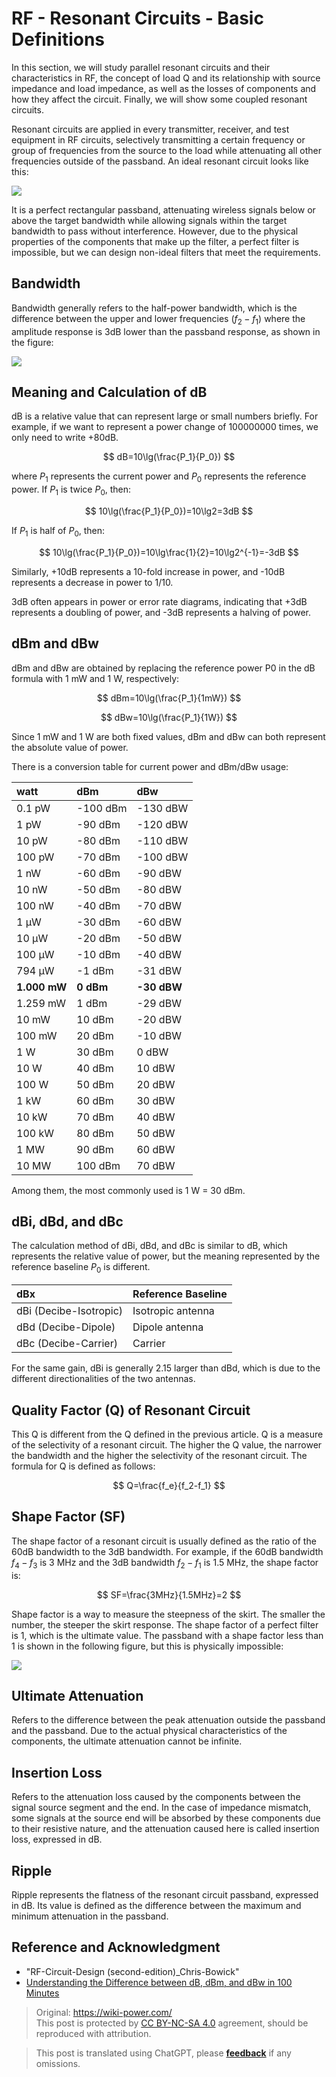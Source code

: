 # RF - Resonant Circuits - Basic Definitions

In this section, we will study parallel resonant circuits and their characteristics in RF, the concept of load Q and its relationship with source impedance and load impedance, as well as the losses of components and how they affect the circuit. Finally, we will show some coupled resonant circuits.

Resonant circuits are applied in every transmitter, receiver, and test equipment in RF circuits, selectively transmitting a certain frequency or group of frequencies from the source to the load while attenuating all other frequencies outside of the passband. An ideal resonant circuit looks like this:

![](https://wiki-media-1253965369.cos.ap-guangzhou.myqcloud.com/img/20220411160533.png)

It is a perfect rectangular passband, attenuating wireless signals below or above the target bandwidth while allowing signals within the target bandwidth to pass without interference. However, due to the physical properties of the components that make up the filter, a perfect filter is impossible, but we can design non-ideal filters that meet the requirements.

## Bandwidth

Bandwidth generally refers to the half-power bandwidth, which is the difference between the upper and lower frequencies ($f_2-f_1$) where the amplitude response is 3dB lower than the passband response, as shown in the figure:

![](https://wiki-media-1253965369.cos.ap-guangzhou.myqcloud.com/img/20220411161650.png)

## Meaning and Calculation of dB

dB is a relative value that can represent large or small numbers briefly. For example, if we want to represent a power change of 100000000 times, we only need to write +80dB.

$$
dB=10\lg(\frac{P_1}{P_0})
$$

where $P_1$ represents the current power and $P_0$ represents the reference power. If $P_1$ is twice $P_0$, then:

$$
10\lg(\frac{P_1}{P_0})=10\lg2=3dB
$$

If $P_1$ is half of $P_0$, then:

$$
10\lg(\frac{P_1}{P_0})=10\lg\frac{1}{2}=10\lg2^{-1}=-3dB
$$

Similarly, +10dB represents a 10-fold increase in power, and -10dB represents a decrease in power to 1/10.

3dB often appears in power or error rate diagrams, indicating that +3dB represents a doubling of power, and -3dB represents a halving of power.

## dBm and dBw

dBm and dBw are obtained by replacing the reference power P0 in the dB formula with 1 mW and 1 W, respectively:

$$
dBm=10\lg(\frac{P_1}{1mW})
$$

$$
dBw=10\lg(\frac{P_1}{1W})
$$

Since 1 mW and 1 W are both fixed values, dBm and dBw can both represent the absolute value of power.

There is a conversion table for current power and dBm/dBw usage:

| watt         | dBm       | dBw         |
| :----------- | :-------- | :---------- |
| 0.1 pW       | -100 dBm  | -130 dBW    |
| 1 pW         | -90 dBm   | -120 dBW    |
| 10 pW        | -80 dBm   | -110 dBW    |
| 100 pW       | -70 dBm   | -100 dBW    |
| 1 nW         | -60 dBm   | -90 dBW     |
| 10 nW        | -50 dBm   | -80 dBW     |
| 100 nW       | -40 dBm   | -70 dBW     |
| 1 μW         | -30 dBm   | -60 dBW     |
| 10 μW        | -20 dBm   | -50 dBW     |
| 100 μW       | -10 dBm   | -40 dBW     |
| 794 μW       | -1 dBm    | -31 dBW     |
| **1.000 mW** | **0 dBm** | **-30 dBW** |
| 1.259 mW     | 1 dBm     | -29 dBW     |
| 10 mW        | 10 dBm    | -20 dBW     |
| 100 mW       | 20 dBm    | -10 dBW     |
| 1 W          | 30 dBm    | 0 dBW       |
| 10 W         | 40 dBm    | 10 dBW      |
| 100 W        | 50 dBm    | 20 dBW      |
| 1 kW         | 60 dBm    | 30 dBW      |
| 10 kW        | 70 dBm    | 40 dBW      |
| 100 kW       | 80 dBm    | 50 dBW      |
| 1 MW         | 90 dBm    | 60 dBW      |
| 10 MW        | 100 dBm   | 70 dBW      |

Among them, the most commonly used is 1 W = 30 dBm.

## dBi, dBd, and dBc

The calculation method of dBi, dBd, and dBc is similar to dB, which represents the relative value of power, but the meaning represented by the reference baseline $P_0$ is different.

| dBx                    | Reference Baseline |
| :--------------------- | :----------------- |
| dBi (Decibe-Isotropic) | Isotropic antenna  |
| dBd (Decibe-Dipole)    | Dipole antenna     |
| dBc (Decibe-Carrier)   | Carrier            |

For the same gain, dBi is generally 2.15 larger than dBd, which is due to the different directionalities of the two antennas.

## Quality Factor (Q) of Resonant Circuit

This Q is different from the Q defined in the previous article. Q is a measure of the selectivity of a resonant circuit. The higher the Q value, the narrower the bandwidth and the higher the selectivity of the resonant circuit. The formula for Q is defined as follows:

$$
Q=\frac{f_e}{f_2-f_1}
$$

## Shape Factor (SF)

The shape factor of a resonant circuit is usually defined as the ratio of the 60dB bandwidth to the 3dB bandwidth. For example, if the 60dB bandwidth $f_4-f_3$ is 3 MHz and the 3dB bandwidth $f_2-f_1$ is 1.5 MHz, the shape factor is:

$$
SF=\frac{3MHz}{1.5MHz}=2
$$

Shape factor is a way to measure the steepness of the skirt. The smaller the number, the steeper the skirt response. The shape factor of a perfect filter is 1, which is the ultimate value. The passband with a shape factor less than 1 is shown in the following figure, but this is physically impossible:

![](https://wiki-media-1253965369.cos.ap-guangzhou.myqcloud.com/img/20220411163003.png)

## Ultimate Attenuation

Refers to the difference between the peak attenuation outside the passband and the passband. Due to the actual physical characteristics of the components, the ultimate attenuation cannot be infinite.

## Insertion Loss

Refers to the attenuation loss caused by the components between the signal source segment and the end. In the case of impedance mismatch, some signals at the source end will be absorbed by these components due to their resistive nature, and the attenuation caused here is called insertion loss, expressed in dB.

## Ripple

Ripple represents the flatness of the resonant circuit passband, expressed in dB. Its value is defined as the difference between the maximum and minimum attenuation in the passband.

## Reference and Acknowledgment

- "RF-Circuit-Design (second-edition)\_Chris-Bowick"
- [Understanding the Difference between dB, dBm, and dBw in 100 Minutes](https://mp.weixin.qq.com/s/R2JhFOAvphBExxE2xb951Q)

> Original: <https://wiki-power.com/>  
> This post is protected by [CC BY-NC-SA 4.0](https://creativecommons.org/licenses/by/4.0/deed.en) agreement, should be reproduced with attribution.

> This post is translated using ChatGPT, please [**feedback**](https://github.com/linyuxuanlin/Wiki_MkDocs/issues/new) if any omissions.
